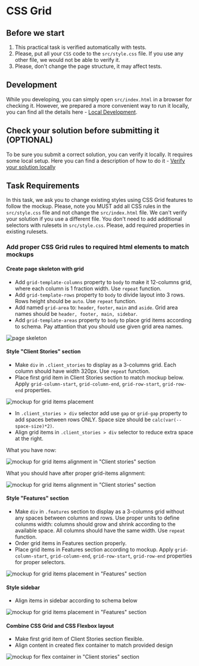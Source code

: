 # CSS Grid

## Before we start

1. This practical task is verified automatically with tests. 
2. Please, put all your `CSS` code to the `src/style.css` file. If you use any other file, we would not be able to verify it.
3. Please, don't change the page structure, it may affect tests.

## Development

While you developing, you can simply open `src/index.html` in a browser for checking it. However, we prepared a more convenient way to run it locally, you can find all the details here - [Local Development](./docs/LocalDevelopment.md).

## Check your solution before submitting it (OPTIONAL)

To be sure you submit a correct solution, you can verify it locally. It requires some local setup. Here you can find a description of how to do it - [Verify your solution locally](./docs/VerifySolutionLocally.md)

## Task Requirements

In this task, we ask you to change existing styles using CSS Grid features to follow the mockup.
Please, note you MUST add all CSS rules in the `src/style.css` file and not change the `src/index.html` file. We can't verify your solution if you use a different file. You don't need to add additional selectors with rulesets in `src/style.css`. Please, add required properties in existing rulesets.

### Add proper CSS Grid rules to required html elements to match mockups

   #### Create page skeleton with grid
   - Add `grid-template-columns` property to `body` to make it 12-columns grid, where each column is 1 fraction width. Use `repeat` function.
   - Add `grid-template-rows` property to `body` to divide layout into 3 rows. Rows height should be `auto`. Use `repeat` function.
   - Add named `grid-area` to: `header`, `footer`, `main` and `aside`. Grid area names should be `header, footer, main, sidebar`.
   - Add `grid-template-areas` property to `body` to place grid items according to schema. Pay attantion that you should use given grid area names.

   ![page skeleton](images/page-sceletont.PNG)

   #### Style "Client Stories" section
   - Make `div` in `.client_stories` to display as a 3-columns grid. Each column should have width 320px. Use `repeat` function.
   - Place first grid item in Client Stories section to match mockup below. Apply `grid-column-start`, `grid-column-end`, `grid-row-start`, `grid-row-end` properties.
    
   ![mockup for grid items placement](images/client-stories-items-placement.PNG)

   - In `.client_stories > div` selector add use `gap` or `grid-gap` property to add spaces between rows ONLY. Space size should be `calc(var(--space-size)*2)`.
   - Align grid items in `.client_stories > div` selector to reduce extra space at the right.

   What you have now:

   ![mockup for grid items alignment in "Client stories" section](images/client-stories-alignment-before.PNG)

   What you should have after proper grid-items alignment:

   ![mockup for grid items alignment in "Client stories" section](images/client-stories-alignment-after.PNG)

   #### Style "Features" section
   - Make `div` in `.features` section to display as a 3-columns grid without any spaces between columns and rows. Use proper units to define colunms width: columns should grow and shrink according to the available space. All columns should have the same width. Use `repeat` function.
   - Order grid items in Features section properly.
   - Place grid items in Features section according to mockup. Apply `grid-column-start`, `grid-column-end`, `grid-row-start`, `grid-row-end` properties for proper selectors.

   ![mockup for grid items placement in "Features" section](images/features-grid-items-placement.PNG)

   #### Style sidebar
   - Align items in sidebar according to schema below

   ![mockup for grid items placement in "Features" section](images/sidebar_schema.PNG)

  #### Combine CSS Grid and CSS Flexbox layout
  - Make first grid item of Client Stories section flexible.
  - Align content in created flex container to match provided design

  ![mockup for flex container in "Client stories" section](images/flexbox_in_client_stories.PNG)

